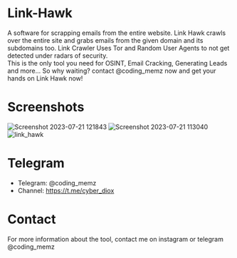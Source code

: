 # Link-Hawk
A software for scrapping emails from the entire website. Link Hawk crawls over the entire site and grabs emails from the given domain and its subdomains too.
Link Crawler Uses Tor and Random User Agents to not get detected under radars of security. 
<br>
This is the only tool you need for OSINT, Email Cracking, Generating Leads and more... So why waiting? contact @coding_memz now and get your hands on Link Hawk now!
# Screenshots

![Screenshot 2023-07-21 121843](https://github.com/Cyber-Dioxide/Link-Hawk/assets/93708296/7e3a9b92-8eb3-4a6d-a981-7de30a58bd7e)
![Screenshot 2023-07-21 113040](https://github.com/Cyber-Dioxide/Link-Hawk/assets/93708296/be4f2eb5-ba6e-494b-9ffc-284be53b7b84)
![link_hawk](https://github.com/Cyber-Dioxide/Link-Hawk/assets/93708296/5bd5aa50-697c-4694-b5d4-790e523bb4bb)

# Telegram
* Telegram: @coding_memz
* Channel: https://t.me/cyber_diox

# Contact
For more information about the tool, contact me on instagram or telegram @coding_memz
